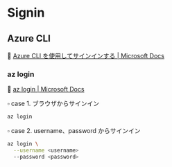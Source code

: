 # Signin

## Azure CLI

:link: [Azure CLI を使用してサインインする | Microsoft Docs](https://docs.microsoft.com/ja-jp/cli/azure/authenticate-azure-cli)  

### az login

:link: [az login | Microsoft Docs](https://docs.microsoft.com/ja-jp/cli/azure/reference-index#az_login)  

:white_small_square: case 1. ブラウザからサインイン  

```bash
az login
```

:white_small_square: case 2. username、password からサインイン  

```bash
az login \
  --username <username>
  --password <password>
```


